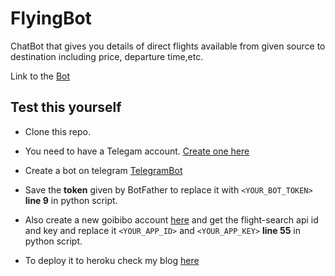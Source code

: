 # FlyingBot

  ChatBot that gives you details of direct flights available from given source to destination including price, departure time,etc.
  
Link to the [Bot](https://t.me/ankurflightbot)

## Test this yourself 

  - Clone this repo.
  
  - You need to have a Telegam account. [Create one here](https://web.telegram.org/)
  
  - Create a bot on telegram [TelegramBot](https://core.telegram.org/bots#creating-a-new-bot)
  
  - Save the **token** given by BotFather to replace it with ```<YOUR_BOT_TOKEN>``` **line 9** in python script.
  
  - Also create a new goibibo account [here](https://developer.goibibo.com/) and get the flight-search api id and key and replace it ```<YOUR_APP_ID>``` and ```<YOUR_APP_KEY>``` **line 55** in python script.
  
  - To deploy it to heroku check my blog [here](https://ankurchaudhary627.github.io/ankurch627.github.io/)
